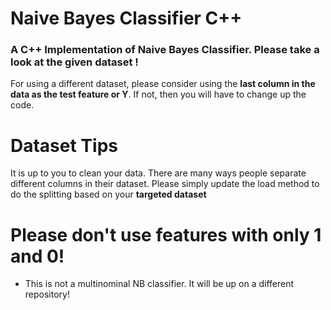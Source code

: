 # Naive Bayes Classifier C++ #          

### A C++ Implementation of Naive Bayes Classifier. Please take a look at the given dataset ! ###             

For using a different dataset, please consider using the **last column in the data as the test feature or Y**. If not, then you will have to change up the code.       

# Dataset Tips      
It is up to you to clean your data. There are many ways people separate different columns in their dataset. Please simply update the load method to do the splitting based on your **targeted dataset** 

# Please don't use features with only 1 and 0! #             
  - This is not a multinominal NB classifier. It will be up on a different repository!
